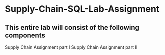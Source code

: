 # Supply-Chain-SQL-Lab-Assignment

## This entire lab will consist of the following components

Supply Chain Assignment part I 
Supply Chain Assignment part II
